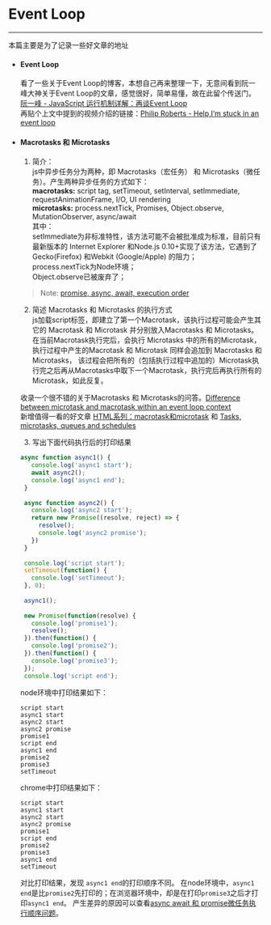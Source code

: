 # Event Loop
------------

  本篇主要是为了记录一些好文章的地址
  - #### Event Loop
    看了一些关于Event Loop的博客，本想自己再来整理一下，无意间看到阮一峰大神关于Event Loop的文章，感觉很好，简单易懂，故在此留个传送门。
    [阮一峰 - JavaScript 运行机制详解：再谈Event Loop](http://www.ruanyifeng.com/blog/2014/10/event-loop.html)  
    再贴个上文中提到的视频介绍的链接：[Philip Roberts - Help,I’m stuck in an event loop](http://v.youku.com/v_show/id_XODA0MDYyNTcy.html)

  - #### Macrotasks 和 Microtasks
    1. 简介：  
      js中异步任务分为两种，即 Macrotasks（宏任务） 和 Microtasks（微任务）。产生两种异步任务的方式如下：  
      **macrotasks:** script tag, setTimeout, setInterval, setImmediate, requestAnimationFrame, I/O, UI rendering  
      **microtasks:** process.nextTick, Promises, Object.observe, MutationObserver, async/await  
      其中：  
      setImmediate为非标准特性，该方法可能不会被批准成为标准，目前只有最新版本的 Internet Explorer 和Node.js 0.10+实现了该方法，它遇到了 Gecko(Firefox) 和Webkit (Google/Apple) 的阻力；  
      process.nextTick为Node环境；  
      Object.observe已被废弃了；
      > Note: [promise, async, await, execution order](https://github.com/xianshenglu/blog/issues/60)
    
    2. 简述 Macrotasks 和 Microtasks 的执行方式  
      js加载script标签，即建立了第一个Macrotask，该执行过程可能会产生其它的 Macrotask 和 Microtask 并分别放入Macrotasks 和 Microtasks。
      在当前Macrotask执行完后，会执行 Microtasks 中的所有的Microtask，执行过程中产生的Macrotask 和 Microtask 同样会追加到 Macrotasks 和 Microtasks，
      该过程会把所有的（包括执行过程中追加的）Microtask执行完之后再从Macrotasks中取下一个Macrotask，执行完后再执行所有的Microtask，如此反复。
      
      收录一个很不错的关于Macrotasks 和 Microtasks的问答。[Difference between microtask and macrotask within an event loop context](https://stackoverflow.com/questions/25915634/difference-between-microtask-and-macrotask-within-an-event-loop-context)  
      新增值得一看的好文章 [HTML系列：macrotask和microtask](https://zhuanlan.zhihu.com/p/24460769) 和 [Tasks, microtasks, queues and schedules](https://jakearchibald.com/2015/tasks-microtasks-queues-and-schedules/)

    3. 写出下面代码执行后的打印结果
      ```javascript
      async function async1() {
         console.log('async1 start');
         await async2();
         console.log('async1 end');
       }
       
       async function async2() {
         console.log('async2 start');
         return new Promise((resolve, reject) => {
           resolve();
           console.log('async2 promise');
         })
       }
       
       console.log('script start');
       setTimeout(function() {
         console.log('setTimeout');
       }, 0);  
       
       async1();
       
       new Promise(function(resolve) {
         console.log('promise1');
         resolve();
       }).then(function() {
         console.log('promise2');
       }).then(function() {
         console.log('promise3');
       });
       console.log('script end');
      ```
      
      node环境中打印结果如下：
      ```
      script start
      async1 start
      async2 start
      async2 promise
      promise1
      script end
      async1 end
      promise2
      promise3
      setTimeout
      ```
      
      chrome中打印结果如下：
      ```
      script start
      async1 start
      async2 start
      async2 promise
      promise1
      script end
      promise2
      promise3
      async1 end
      setTimeout
      ```
      对比打印结果，发现 `async1 end`的打印顺序不同。
      在node环境中，`async1 end`是比`promise2`先打印的；在浏览器环境中，却是在打印`promise3`之后才打印`async1 end`。
      产生差异的原因可以查看[async await 和 promise微任务执行顺序问题](https://segmentfault.com/q/1010000016147496)。
